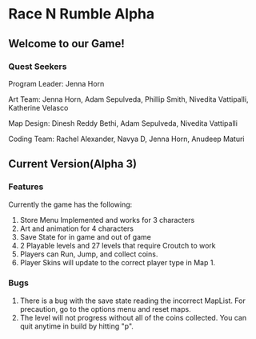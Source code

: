 # Race N Rumble Alpha
## Welcome to our Game!
### Quest Seekers
Program Leader:
  Jenna Horn

Art Team:
  Jenna Horn,
  Adam Sepulveda,
  Phillip Smith,
  Nivedita Vattipalli,
  Katherine Velasco

Map Design:
  Dinesh Reddy Bethi,
  Adam Sepulveda,
  Nivedita Vattipalli
  
Coding Team:
  Rachel Alexander,
  Navya D,
  Jenna Horn,
  Anudeep Maturi
  
## Current Version(Alpha 3)
### Features
Currently the game has the following:
1. Store Menu Implemented and works for 3 characters
1. Art and animation for 4 characters
1. Save State for in game and out of game
1. 2 Playable levels and 27 levels that require Croutch to work
1. Players can Run, Jump, and collect coins.
1. Player Skins will update to the correct player type in Map 1.
### Bugs
1. There is a bug with the save state reading the incorrect MapList. For precaution, go to the options menu and reset maps.
2. The level will not progress without all of the coins collected. You can quit anytime in build by hitting "p".
